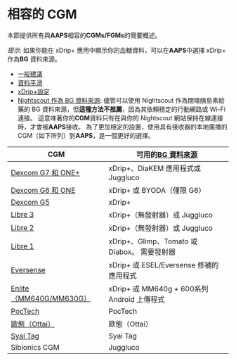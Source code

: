# 相容的 CGM

本節提供所有與**AAPS**相容的**CGMs/FGMs**的簡要概述。

*提示*: 如果你能在 xDrip+ 應用中顯示你的血糖資料，可以在**AAPS**中選擇 xDrip+ 作為**BG** 資料來源。

* [一般建議](../CompatibleCgms/GeneralCGMRecommendation.md)
* [資料平滑](../CompatibleCgms/SmoothingBloodGlucoseData.md)
* [xDrip+設定](../CompatibleCgms/xDrip.md)
* [Nightscout 作為 BG 資料來源](../CompatibleCgms/CgmNightscoutUpload.md): 儘管可以使用 Nightscout 作為閉環胰島素給藥的 BG 資料來源，但**這種方法不推薦**，因為其依賴穩定的行動網路或 Wi-Fi 連接。 這意味著你的**CGM**資料只有在與你的 Nightscout 網站保持在線連接時，才會被**AAPS**接收。 為了更加穩定的設置，使用具有接收器的本地廣播的 CGM（如下所列）到**AAPS**，是一個更好的選擇。

| CGM                                                  | 可用的[BG 資料來源](../SettingUpAaps/ConfigBuilder.md#bg-source) |
| ---------------------------------------------------- | --------------------------------------------------------- |
| [Dexcom G7 和 ONE+](../CompatibleCgms/DexcomG7.md)    | xDrip+、DiaKEM 應用程式或 Juggluco                              |
| [Dexcom G6 和 ONE](../CompatibleCgms/DexcomG6.md)     | xDrip+ 或 BYODA（僅限 G6）                                     |
| [Dexcom G5](../CompatibleCgms/DexcomG5.md)           | xDrip+                                                    |
| [Libre 3](../CompatibleCgms/Libre3.md)               | xDrip+（無發射器）或 Juggluco                                    |
| [Libre 2](../CompatibleCgms/Libre2.md)               | xDrip+（無發射器）或 Juggluco                                    |
| [Libre 1](../CompatibleCgms/Libre1.md)               | xDrip+、Glimp、Tomato 或 Diabox。 需要發射器                       |
| [Eversense](../CompatibleCgms/Eversense.md)          | xDrip+ 或 ESEL/Eversense 修補的應用程式                           |
| [Enlite（MM640G/MM630G）](../CompatibleCgms/MM640g.md) | xDrip+ 或 MM640g + 600系列 Android 上傳程式                      |
| [PocTech](../CompatibleCgms/PocTech.md)              | PocTech                                                   |
| [歐態（Ottai）](../CompatibleCgms/OttaiM8.md)            | 歐態（Ottai）                                                 |
| [Syai Tag](../CompatibleCgms/SyaiTagX1.md)           | Syai Tag                                                  |
| Sibionics CGM                                        | Juggluco                                                  |
